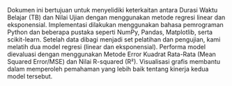 Dokumen ini bertujuan untuk menyelidiki keterkaitan antara Durasi Waktu Belajar (TB) dan Nilai Ujian dengan menggunakan metode regresi linear dan eksponensial. Implementasi dilakukan menggunakan bahasa pemrograman Python dan beberapa pustaka seperti NumPy, Pandas, Matplotlib, serta scikit-learn. Setelah data dibagi menjadi set pelatihan dan pengujian, kami melatih dua model regresi (linear dan eksponensial). Performa model dievaluasi dengan menggunakan Metode Error Kuadrat Rata-Rata (Mean Squared Error/MSE) dan Nilai R-squared (R²). Visualisasi grafis membantu dalam memperoleh pemahaman yang lebih baik tentang kinerja kedua model tersebut.
